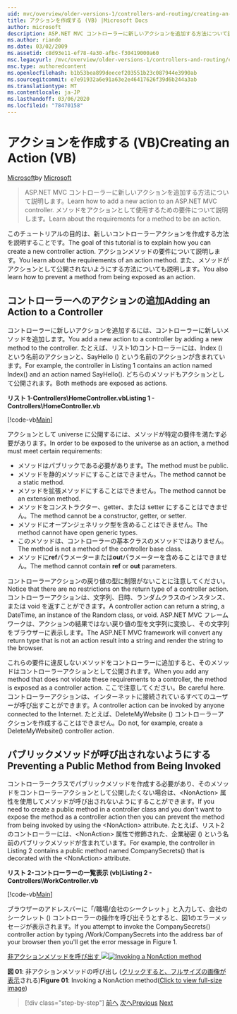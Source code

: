 ```yaml
---
uid: mvc/overview/older-versions-1/controllers-and-routing/creating-an-action-vb
title: アクションを作成する (VB) |Microsoft Docs
author: microsoft
description: ASP.NET MVC コントローラーに新しいアクションを追加する方法について説明します。 メソッドをアクションとして使用するための要件について説明します。
ms.author: riande
ms.date: 03/02/2009
ms.assetid: c8d93e11-ef78-4a30-afbc-f30419000a60
msc.legacyurl: /mvc/overview/older-versions-1/controllers-and-routing/creating-an-action-vb
msc.type: authoredcontent
ms.openlocfilehash: b1b53bea899deecef203551b23c087944e3990ab
ms.sourcegitcommit: e7e91932a6e91a63e2e46417626f39d6b244a3ab
ms.translationtype: MT
ms.contentlocale: ja-JP
ms.lasthandoff: 03/06/2020
ms.locfileid: "78470158"
---
```

# <a name="creating-an-action-vb"></a><span data-ttu-id="37abe-104">アクションを作成する (VB)</span><span class="sxs-lookup"><span data-stu-id="37abe-104">Creating an Action (VB)</span></span>

<span data-ttu-id="37abe-105">[Microsoft](https://github.com/microsoft)</span><span class="sxs-lookup"><span data-stu-id="37abe-105">by [Microsoft](https://github.com/microsoft)</span></span>

> <span data-ttu-id="37abe-106">ASP.NET MVC コントローラーに新しいアクションを追加する方法について説明します。</span><span class="sxs-lookup"><span data-stu-id="37abe-106">Learn how to add a new action to an ASP.NET MVC controller.</span></span> <span data-ttu-id="37abe-107">メソッドをアクションとして使用するための要件について説明します。</span><span class="sxs-lookup"><span data-stu-id="37abe-107">Learn about the requirements for a method to be an action.</span></span>

<span data-ttu-id="37abe-108">このチュートリアルの目的は、新しいコントローラーアクションを作成する方法を説明することです。</span><span class="sxs-lookup"><span data-stu-id="37abe-108">The goal of this tutorial is to explain how you can create a new controller action.</span></span> <span data-ttu-id="37abe-109">アクションメソッドの要件について説明します。</span><span class="sxs-lookup"><span data-stu-id="37abe-109">You learn about the requirements of an action method.</span></span> <span data-ttu-id="37abe-110">また、メソッドがアクションとして公開されないようにする方法についても説明します。</span><span class="sxs-lookup"><span data-stu-id="37abe-110">You also learn how to prevent a method from being exposed as an action.</span></span>

## <a name="adding-an-action-to-a-controller"></a><span data-ttu-id="37abe-111">コントローラーへのアクションの追加</span><span class="sxs-lookup"><span data-stu-id="37abe-111">Adding an Action to a Controller</span></span>

<span data-ttu-id="37abe-112">コントローラーに新しいアクションを追加するには、コントローラーに新しいメソッドを追加します。</span><span class="sxs-lookup"><span data-stu-id="37abe-112">You add a new action to a controller by adding a new method to the controller.</span></span> <span data-ttu-id="37abe-113">たとえば、リスト1のコントローラーには、Index () という名前のアクションと、SayHello () という名前のアクションが含まれています。</span><span class="sxs-lookup"><span data-stu-id="37abe-113">For example, the controller in Listing 1 contains an action named Index() and an action named SayHello().</span></span> <span data-ttu-id="37abe-114">どちらのメソッドもアクションとして公開されます。</span><span class="sxs-lookup"><span data-stu-id="37abe-114">Both methods are exposed as actions.</span></span>

<span data-ttu-id="37abe-115">**リスト 1-Controllers\HomeController.vb**</span><span class="sxs-lookup"><span data-stu-id="37abe-115">**Listing 1 - Controllers\HomeController.vb**</span></span>

[!code-vb[Main](creating-an-action-vb/samples/sample1.vb)]

<span data-ttu-id="37abe-116">アクションとして universe に公開するには、メソッドが特定の要件を満たす必要があります。</span><span class="sxs-lookup"><span data-stu-id="37abe-116">In order to be exposed to the universe as an action, a method must meet certain requirements:</span></span>

- <span data-ttu-id="37abe-117">メソッドはパブリックである必要があります。</span><span class="sxs-lookup"><span data-stu-id="37abe-117">The method must be public.</span></span>
- <span data-ttu-id="37abe-118">メソッドを静的メソッドにすることはできません。</span><span class="sxs-lookup"><span data-stu-id="37abe-118">The method cannot be a static method.</span></span>
- <span data-ttu-id="37abe-119">メソッドを拡張メソッドにすることはできません。</span><span class="sxs-lookup"><span data-stu-id="37abe-119">The method cannot be an extension method.</span></span>
- <span data-ttu-id="37abe-120">メソッドをコンストラクター、getter、または setter にすることはできません。</span><span class="sxs-lookup"><span data-stu-id="37abe-120">The method cannot be a constructor, getter, or setter.</span></span>
- <span data-ttu-id="37abe-121">メソッドにオープンジェネリック型を含めることはできません。</span><span class="sxs-lookup"><span data-stu-id="37abe-121">The method cannot have open generic types.</span></span>
- <span data-ttu-id="37abe-122">このメソッドは、コントローラーの基本クラスのメソッドではありません。</span><span class="sxs-lookup"><span data-stu-id="37abe-122">The method is not a method of the controller base class.</span></span>
- <span data-ttu-id="37abe-123">メソッドに**ref**パラメーターまたは**out**パラメーターを含めることはできません。</span><span class="sxs-lookup"><span data-stu-id="37abe-123">The method cannot contain **ref** or **out** parameters.</span></span>

<span data-ttu-id="37abe-124">コントローラーアクションの戻り値の型に制限がないことに注意してください。</span><span class="sxs-lookup"><span data-stu-id="37abe-124">Notice that there are no restrictions on the return type of a controller action.</span></span> <span data-ttu-id="37abe-125">コントローラーアクションは、文字列、日時、ランダムクラスのインスタンス、または void を返すことができます。</span><span class="sxs-lookup"><span data-stu-id="37abe-125">A controller action can return a string, a DateTime, an instance of the Random class, or void.</span></span> <span data-ttu-id="37abe-126">ASP.NET MVC フレームワークは、アクションの結果ではない戻り値の型を文字列に変換し、その文字列をブラウザーに表示します。</span><span class="sxs-lookup"><span data-stu-id="37abe-126">The ASP.NET MVC framework will convert any return type that is not an action result into a string and render the string to the browser.</span></span>

<span data-ttu-id="37abe-127">これらの要件に違反しないメソッドをコントローラーに追加すると、そのメソッドはコントローラーアクションとして公開されます。</span><span class="sxs-lookup"><span data-stu-id="37abe-127">When you add any method that does not violate these requirements to a controller, the method is exposed as a controller action.</span></span> <span data-ttu-id="37abe-128">ここで注意してください。</span><span class="sxs-lookup"><span data-stu-id="37abe-128">Be careful here.</span></span> <span data-ttu-id="37abe-129">コントローラーアクションは、インターネットに接続されているすべてのユーザーが呼び出すことができます。</span><span class="sxs-lookup"><span data-stu-id="37abe-129">A controller action can be invoked by anyone connected to the Internet.</span></span> <span data-ttu-id="37abe-130">たとえば、DeleteMyWebsite () コントローラーアクションを作成することはできません。</span><span class="sxs-lookup"><span data-stu-id="37abe-130">Do not, for example, create a DeleteMyWebsite() controller action.</span></span>

## <a name="preventing-a-public-method-from-being-invoked"></a><span data-ttu-id="37abe-131">パブリックメソッドが呼び出されないようにする</span><span class="sxs-lookup"><span data-stu-id="37abe-131">Preventing a Public Method from Being Invoked</span></span>

<span data-ttu-id="37abe-132">コントローラークラスでパブリックメソッドを作成する必要があり、そのメソッドをコントローラーアクションとして公開したくない場合は、&lt;NonAction&gt; 属性を使用してメソッドが呼び出されないようにすることができます。</span><span class="sxs-lookup"><span data-stu-id="37abe-132">If you need to create a public method in a controller class and you don't want to expose the method as a controller action then you can prevent the method from being invoked by using the &lt;NonAction&gt; attribute.</span></span> <span data-ttu-id="37abe-133">たとえば、リスト2のコントローラーには、&lt;NonAction&gt; 属性で修飾された、企業秘密 () という名前のパブリックメソッドが含まれています。</span><span class="sxs-lookup"><span data-stu-id="37abe-133">For example, the controller in Listing 2 contains a public method named CompanySecrets() that is decorated with the &lt;NonAction&gt; attribute.</span></span>

<span data-ttu-id="37abe-134">**リスト 2-コントローラーの一覧表示 (vb)**</span><span class="sxs-lookup"><span data-stu-id="37abe-134">**Listing 2 - Controllers\WorkController.vb**</span></span>

[!code-vb[Main](creating-an-action-vb/samples/sample2.vb)]

<span data-ttu-id="37abe-135">ブラウザーのアドレスバーに「/職場/会社のシークレット」と入力して、会社のシークレット () コントローラーの操作を呼び出そうとすると、図1のエラーメッセージが表示されます。</span><span class="sxs-lookup"><span data-stu-id="37abe-135">If you attempt to invoke the CompanySecrets() controller action by typing /Work/CompanySecrets into the address bar of your browser then you'll get the error message in Figure 1.</span></span>

<span data-ttu-id="37abe-136">[非アクションメソッドを呼び出す ![](creating-an-action-vb/_static/image1.jpg)](creating-an-action-vb/_static/image1.png)</span><span class="sxs-lookup"><span data-stu-id="37abe-136">[![Invoking a NonAction method](creating-an-action-vb/_static/image1.jpg)](creating-an-action-vb/_static/image1.png)</span></span>

<span data-ttu-id="37abe-137">**図 01**: 非アクションメソッドの呼び出し ([クリックすると、フルサイズの画像が表示](creating-an-action-vb/_static/image2.png)される)</span><span class="sxs-lookup"><span data-stu-id="37abe-137">**Figure 01**: Invoking a NonAction method([Click to view full-size image](creating-an-action-vb/_static/image2.png))</span></span>

> [!div class="step-by-step"]
> <span data-ttu-id="37abe-138">[前へ](creating-a-controller-vb.md)
> [次へ](aspnet-mvc-controllers-overview-cs.md)</span><span class="sxs-lookup"><span data-stu-id="37abe-138">[Previous](creating-a-controller-vb.md)
[Next](aspnet-mvc-controllers-overview-cs.md)</span></span>
